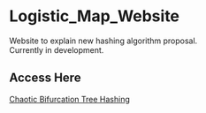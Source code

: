 # Logistic_Map_Website
Website to explain new hashing algorithm proposal.  
Currently in development.

## Access Here

<a href="https://guileless-hotteok-b0c4fe.netlify.app/" target="_blank">Chaotic Bifurcation Tree Hashing</a>
